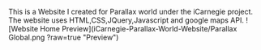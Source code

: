 This is a Website I created for Parallax world under the iCarnegie project. 
The website uses HTML,CSS,JQuery,Javascript and google maps API.
![Website Home Preview](iCarnegie-Parallax-World-Website/Parallax Global.png ?raw=true "Preview")
 
